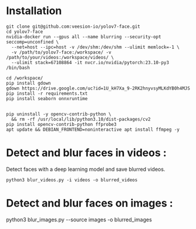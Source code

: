
# Installation

```
git clone git@github.com:veesion-io/yolov7-face.git
cd yolov7-face
nvidia-docker run --gpus all --name blurring --security-opt seccomp=unconfined \
  --net=host --ipc=host -v /dev/shm:/dev/shm --ulimit memlock=-1 \
  -v /path/to/yolov7-face:/workspace/ -v /path/to/your/videos:/workspace/videos/ \
  --ulimit stack=67108864 -it nvcr.io/nvidia/pytorch:23.10-py3 /bin/bash

cd /workspace/
pip install gdown
gdown https://drive.google.com/uc?id=1U_kH7Xa_9-2RK2hnyvsyMLKdYB0h4MJS
pip install -r requirements.txt
pip install seaborn onnxruntime


pip uninstall -y opencv-contrib-python \
  && rm -rf /usr/local/lib/python3.10/dist-packages/cv2
pip install opencv-contrib-python ffprobe3
apt update && DEBIAN_FRONTEND=noninteractive apt install ffmpeg -y

```

# Detect and blur faces in videos : 

Detect faces with a deep learning model and save blurred videos.
```
python3 blur_videos.py -i videos -o blurred_videos
```

# Detect and blur faces on images : 

python3 blur_images.py --source images -o blurred_images

